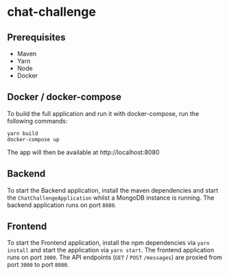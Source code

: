 # chat-challenge

## Prerequisites
* Maven
* Yarn
* Node
* Docker

## Docker / docker-compose

To build the full application and run it with docker-compose, run the following commands:
```
yarn build
docker-compose up
```

The app will then be available at http://localhost:8080

## Backend

To start the Backend application, install the maven dependencies and start the `ChatChallengeApplication` whilst a MongoDB instance is running.
The backend application runs on port `8080`.

## Frontend

To start the Frontend application, install the npm dependencies via `yarn install` and start the application via `yarn start`.
The frontend application runs on port `3000`. The API endpoints (`GET` / `POST` `/messages`) are proxied from port `3000` to port `8080`.
